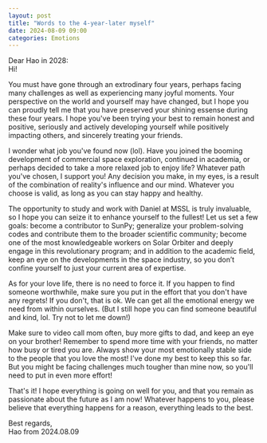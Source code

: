 ```yaml
---
layout: post
title: "Words to the 4-year-later myself"
date: 2024-08-09 09:00
categories: Emotions
---
```


Dear Hao in 2028:   
Hi!   

You must have gone through an extrodinary four years, perhaps facing many challenges as well as experiencing many joyful moments.
Your perspective on the world and yourself may have changed, but I hope you can proudly tell me that you have preserved your shining essense during these four years.
I hope you've been trying your best to remain honest and positive, seriously and actively developing yourself while positively impacting others, and sincerely treating your friends.   

I wonder what job you've found now (lol).
Have you joined the booming development of commercial space exploration, continued in academia, or perhaps decided to take a more relaxed job to enjoy life?
Whatever path you've chosen, I support you!
Any decision you make, in my eyes, is a result of the combination of reality's influence and our mind.
Whatever you choose is valid, as long as you can stay happy and healthy.   


The opportunity to study and work with Daniel at MSSL is truly invaluable, so I hope you can seize it to enhance yourself to the fullest! 
Let us set a few goals: 
become a contributor to SunPy; 
generalize your problem-solving codes and contribute them to the broader scientific community; 
become one of the most knowledgeable workers on Solar Orbiter and deeply engage in this revolutionary program; 
and in addition to the academic field, keep an eye on the developments in the space industry, so you don’t confine yourself to just your current area of expertise.


As for your love life, there is no need to force it.
If you happen to find someone worthwhile, make sure you put in the effort that you don't have any regrets!
If you don't, that is ok. 
We can get all the emotional energy we need from within ourselves.
(But I still hope you can find someone beautiful and kind, lol. Try not to let me down!)


Make sure to video call mom often, buy more gifts to dad, and keep an eye on your brother!
Remember to spend more time with your friends, no matter how busy or tired you are.
Always show your most emotionally stable side to the people that you love the most!
I've done my best to keep this so far.
But you might be facing challenges much tougher than mine now, so you'll need to put in even more effort!


That's it! I hope everything is going on well for you, and that you remain as passionate about the future as I am now!
Whatever happens to you, please believe that everything happens for a reason, everything leads to the best.



Best regards,    
     Hao from 2024.08.09

